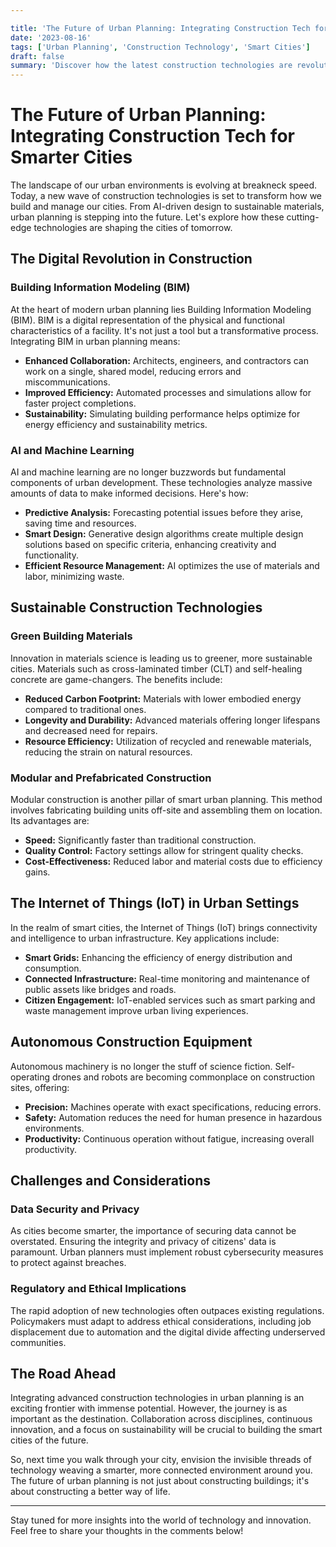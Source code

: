 ```yaml
---

title: 'The Future of Urban Planning: Integrating Construction Tech for Smarter Cities'
date: '2023-08-16'
tags: ['Urban Planning', 'Construction Technology', 'Smart Cities']
draft: false
summary: 'Discover how the latest construction technologies are revolutionizing urban planning and paving the way for smarter, more sustainable cities.'
---
```


# The Future of Urban Planning: Integrating Construction Tech for Smarter Cities

The landscape of our urban environments is evolving at breakneck speed. Today, a new wave of construction technologies is set to transform how we build and manage our cities. From AI-driven design to sustainable materials, urban planning is stepping into the future. Let's explore how these cutting-edge technologies are shaping the cities of tomorrow.

## The Digital Revolution in Construction

### Building Information Modeling (BIM)

At the heart of modern urban planning lies Building Information Modeling (BIM). BIM is a digital representation of the physical and functional characteristics of a facility. It's not just a tool but a transformative process. Integrating BIM in urban planning means:

- **Enhanced Collaboration:** Architects, engineers, and contractors can work on a single, shared model, reducing errors and miscommunications.
- **Improved Efficiency:** Automated processes and simulations allow for faster project completions.
- **Sustainability:** Simulating building performance helps optimize for energy efficiency and sustainability metrics.

### AI and Machine Learning

AI and machine learning are no longer buzzwords but fundamental components of urban development. These technologies analyze massive amounts of data to make informed decisions. Here's how:

- **Predictive Analysis:** Forecasting potential issues before they arise, saving time and resources.
- **Smart Design:** Generative design algorithms create multiple design solutions based on specific criteria, enhancing creativity and functionality.
- **Efficient Resource Management:** AI optimizes the use of materials and labor, minimizing waste.

## Sustainable Construction Technologies

### Green Building Materials

Innovation in materials science is leading us to greener, more sustainable cities. Materials such as cross-laminated timber (CLT) and self-healing concrete are game-changers. The benefits include:

- **Reduced Carbon Footprint:** Materials with lower embodied energy compared to traditional ones.
- **Longevity and Durability:** Advanced materials offering longer lifespans and decreased need for repairs.
- **Resource Efficiency:** Utilization of recycled and renewable materials, reducing the strain on natural resources.

### Modular and Prefabricated Construction

Modular construction is another pillar of smart urban planning. This method involves fabricating building units off-site and assembling them on location. Its advantages are:

- **Speed:** Significantly faster than traditional construction.
- **Quality Control:** Factory settings allow for stringent quality checks.
- **Cost-Effectiveness:** Reduced labor and material costs due to efficiency gains.

## The Internet of Things (IoT) in Urban Settings

In the realm of smart cities, the Internet of Things (IoT) brings connectivity and intelligence to urban infrastructure. Key applications include:

- **Smart Grids:** Enhancing the efficiency of energy distribution and consumption.
- **Connected Infrastructure:** Real-time monitoring and maintenance of public assets like bridges and roads.
- **Citizen Engagement:** IoT-enabled services such as smart parking and waste management improve urban living experiences.

## Autonomous Construction Equipment

Autonomous machinery is no longer the stuff of science fiction. Self-operating drones and robots are becoming commonplace on construction sites, offering:

- **Precision:** Machines operate with exact specifications, reducing errors.
- **Safety:** Automation reduces the need for human presence in hazardous environments.
- **Productivity:** Continuous operation without fatigue, increasing overall productivity.

## Challenges and Considerations

### Data Security and Privacy

As cities become smarter, the importance of securing data cannot be overstated. Ensuring the integrity and privacy of citizens' data is paramount. Urban planners must implement robust cybersecurity measures to protect against breaches.

### Regulatory and Ethical Implications

The rapid adoption of new technologies often outpaces existing regulations. Policymakers must adapt to address ethical considerations, including job displacement due to automation and the digital divide affecting underserved communities.

## The Road Ahead

Integrating advanced construction technologies in urban planning is an exciting frontier with immense potential. However, the journey is as important as the destination. Collaboration across disciplines, continuous innovation, and a focus on sustainability will be crucial to building the smart cities of the future.

So, next time you walk through your city, envision the invisible threads of technology weaving a smarter, more connected environment around you. The future of urban planning is not just about constructing buildings; it's about constructing a better way of life.

---

Stay tuned for more insights into the world of technology and innovation. Feel free to share your thoughts in the comments below!